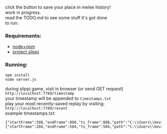 click the button to save your place in melee history!  
work in progress.  
read the TODO.md to see some stuff it's got done  
to run:  
### Requirements:
- [node+npm](https://www.npmjs.com/get-npm)
- [project slippi](https://slippi.gg/netplay)
### Running:
```
npm install
node server.js
```
during slippi game, visit in browser (or send GET request)  
`http://localhost:7789/timestamp`  
your timestamp will be appended to `timestamps.txt`  
play your most recently-saved replay by visiting:
`http://localhost:7789/recent`  
example timestamps.txt:  
```
{"startFrame":588,"endFrame":888,"ts_frame":888,"path":"C:\\Users\\kevin\\Documents\\Slippi\\Game_20200804T210400.slp"}
{"startFrame":284,"endFrame":584,"ts_frame":584,"path":"C:\\Users\\kevin\\Documents\\Slippi\\Game_20200804T211025.slp"}
```